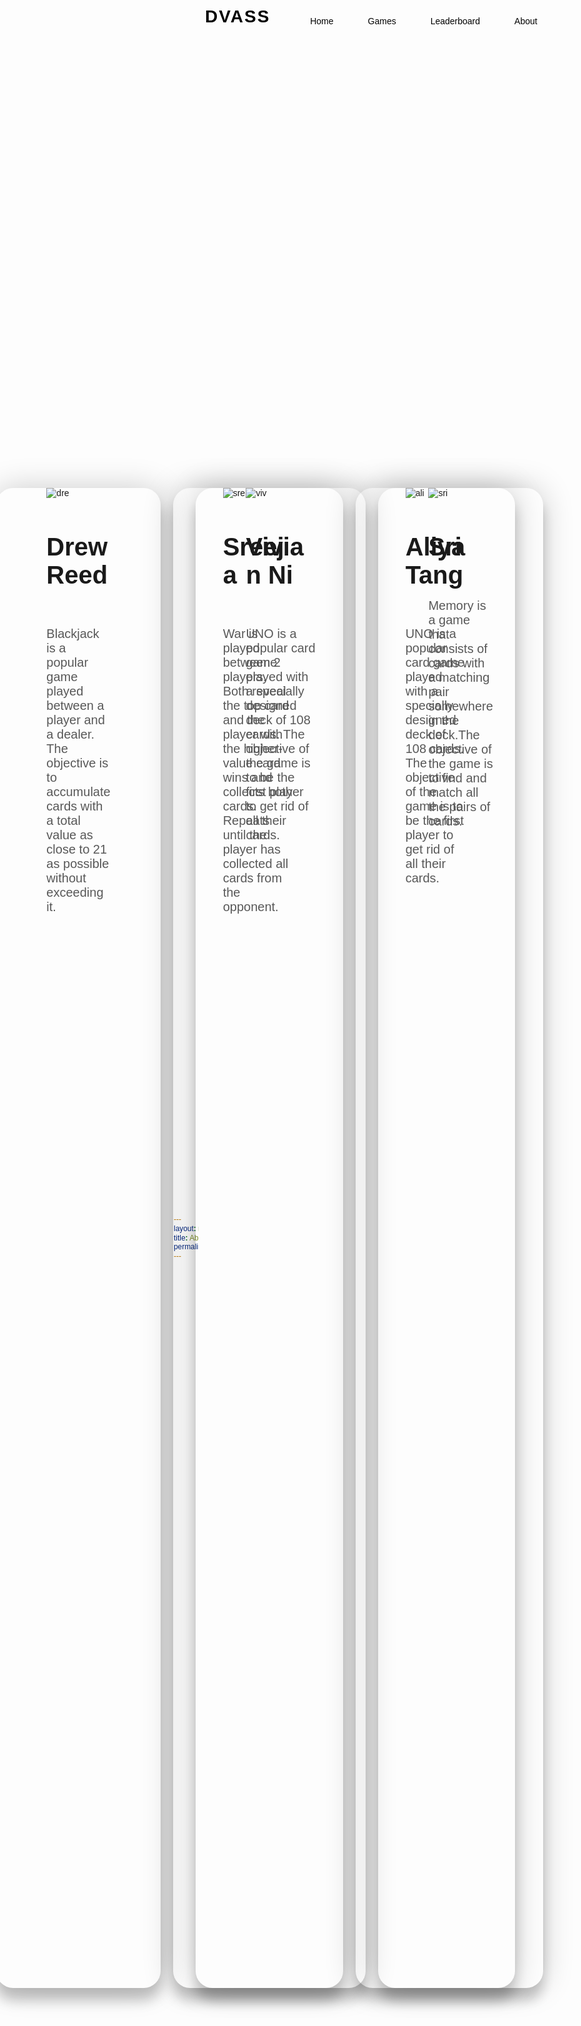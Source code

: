 ```yaml
---
layout: none
title: About Me
permalink: /about/
---
```


<html>
<div>
    <header>
        <a href="{{ site.baseurl }}/index" class="logo">DVASS</a>
        <ul>
            <li><a href="{{ site.baseurl }}/index">Home</a></li>
            <li><a href="{{ site.baseurl }}/games">Games</a></li>
            <li><a href="{{ site.baseurl }}/leaderboard">Leaderboard</a></li>
            <li><a href="{{ site.baseurl }}/about">About</a></li>
        </ul>
    </header>
</div>
<body>
    <div class="container">
        <div class="card">
                <div class="person">
                    <img src="https://github.com/SRIHITAKOTT1213/DVASS/blob/master/images/drew.png?raw=true" alt="dre">
                </div>
                <div class="info">
                    <h1 class="title">Drew Reed</h1>
                    <h3>Blackjack is a popular game played between a player and a dealer. The objective is to accumulate cards with a total value as close to 21 as possible without exceeding it. </h3>
                </div>
        </div> 
        <div class="card">
                <div class="person">
                    <img src="https://github.com/SRIHITAKOTT1213/DVASS/blob/master/images/sreeja.png?raw=true" alt="sre">
                </div>
                <div class="info">
                    <h1 class="title">Sreeja</h1>
                    <h3>War is played between 2 players. Both reveal the top card and the player with the higher-value card wins and collects both cards. Repeats until the player has collected all  cards from the opponent.</h3>
                </div>
        </div> 
        <div class="card">
                <div class="person">
                    <img src="https://github.com/SRIHITAKOTT1213/DVASS/blob/master/images/aliya.png?raw=true" alt="ali">
                </div>
                <div class="info">
                    <h1 class="title">Aliya Tang</h1>
                    <h3>UNO is a popular card game played with a specially designed deck of 108 cards. The objective of the game is to be the first player to get rid of all their cards.</h3>
                </div>
        </div> 
    </div>
    <div class="container">
         <div class="card">
                <div class="person">
                    <img src="https://github.com/SRIHITAKOTT1213/DVASS/blob/master/images/vivian.png?raw=true" alt="viv">
                </div>
                <div class="info">
                    <h1 class="title">Vivian Ni</h1>
                    <h3>UNO is a popular card game played with a specially designed deck of 108 cards. The objective of the game is to be the first player to get rid of all their cards.</h3>
                </div>
        </div> 
        <div class="card">
                <div class="person">
                    <img src="https://github.com/SRIHITAKOTT1213/DVASS/blob/master/images/sri.png?raw=true" alt="sri">
                </div>
                <div class="info">
                    <h1 class="title">Sri</h1>
                    <h3>Memory is a game that consists of cards with a matching pair somewhere in the deck.The objective of the game is to find and match all the pairs of cards.</h3>
                </div>
        </div>
    </div>
</body>
</html>


<style>
     * {
        margin: 0;
        padding: 0;
        box-sizing: border-box;
        font-family: 'Poppins', sans-serif;
    }

    header 
    {
        position: absolute;
        top: 0;
        left: 0;
        width: 90%;
        padding: 30px 100px;
        display: flex;
        justify-content: space-between;
        align-items: center;
        z-index: 10000;
    }

    header .logo
    {
        color: black;
        font-weight: 700;
        text-decoration: none;
        font-size: 2em;
        text-transform: uppercase;
        letter-spacing: 2px;
    }

    header ul 
    {
        display: flex;
        justify-content: center;
        align-items: center;
    }

    header ul li
    {
        list-style: none;
        margin-left: 25px;
    }

    header ul li a
    {
        text-decoration: none;
        padding: 6px 15px;
        color: black;
        border-radius: 20px; 
    }

    header ul li a:hover
    {
        background: #f54642;
        color: #fff;
    }

    body {
        font-family: "Poppins", sans-serif;
        min-height: 100vh;
        display: flex;
        align-items: center;
        justify-content: center;
        perspective: 1250px;
    }

    .container {
        width: 45%;
        display: flex;
        justify-content: center;
        align-items: center;
        gap: 20px;
    }

    .card {
        transform-style: preserve-3d;
        transition: all 0.5s ease;
        min-height: 60vh;
        width: 17rem;
        height: 35rem;
        box-shadow: 0 20px 20px rgba(0,0,0,0.2), 0px 0px 50px rgba(0,0,0,0.2);
        border-radius: 27px;
        padding: 0rem 5rem;
        position: relative;
    }

    .game {
        min-height: 35vh;
        display: flex;
        align-items: center;
        justify-content: center;
    }

    .game img {
        width: 20rem;
        z-index: 2;
        transition: all 0.75s ease-out;
        width: 16rem;
        height: 16rem;
    }

    .circle {
        width: 14rem;
        height: 14rem;
        background: linear-gradient(
            to right,
            rgba(245,79,66,0.75),
            rgba(8,83,156,0.75)
        );
        position: absolute;
        padding: 10% 0;
        border-radius: 50%;
        z-index 1;
    }

    .info h1{
        font-size: 2.5rem;
        transition: all 0.75s ease-out;
    }

    .info h3{
        font-size: 1.25rem;
        padding: 2rem 0rem;
        color:#585858;
        font-weight: lighter;
        transition: all 0.75s ease-out;
    }

    


</style>

